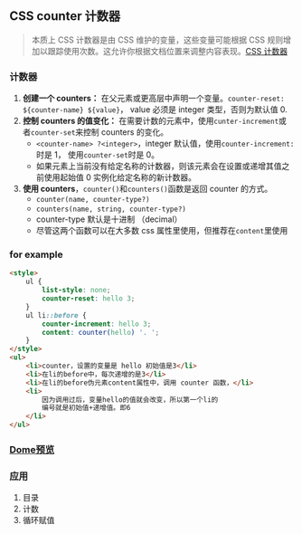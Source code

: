 ## CSS counter 计数器

> 本质上 CSS 计数器是由 CSS 维护的变量，这些变量可能根据 CSS 规则增加以跟踪使用次数。这允许你根据文档位置来调整内容表现。[CSS 计数器](https://developer.mozilla.org/zh-CN/docs/Web/Guide/CSS/Counters)

### 计数器

1. **创建一个 counters：** 在父元素或更高层中声明一个变量。`counter-reset: ${counter-name} ${value}`， value 必须是 integer 类型，否则为默认值 0.
2. **控制 counters 的值变化：** 在需要计数的元素中，使用`cunter-increment`或者`counter-set`来控制 counters 的变化。
    - `<counter-name> ?<integer>`，integer 默认值，使用`counter-increment: `时是 1， 使用`counter-set`时是 0。
    - 如果元素上当前没有给定名称的计数器，则该元素会在设置或递增其值之前使用起始值 0 实例化给定名称的新计数器。
3. **使用 counters**，`counter()`和`counters()`函数是返回 counter 的方式。
    - `counter(name, counter-type?)`
    - `counters(name, string, counter-type?)`
    - counter-type 默认是十进制 （decimal）
    - 尽管这两个函数可以在大多数 css 属性里使用，但推荐在`content`里使用

### for example

```html
<style>
    ul {
        list-style: none;
        counter-reset: hello 3;
    }
    ul li::before {
        counter-increment: hello 3;
        content: counter(hello) '. ';
    }
</style>
<ul>
    <li>counter，设置的变量是 hello 初始值是3</li>
    <li>在li的before中，每次递增的是3</li>
    <li>在li的before伪元素content属性中，调用 counter 函数，</li>
    <li>
        因为调用过后，变量hello的值就会改变，所以第一个li的
        编号就是初始值+递增值。即6
    </li>
</ul>
```
### [Dome预览](https://bran-nie.github.io/Note/css/counters/)

### 应用

1. 目录
2. 计数
3. 循环赋值
